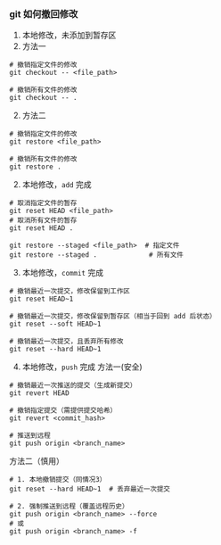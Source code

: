 ### git 如何撤回修改

1. 本地修改，未添加到暂存区
  1. 方法一
  ```shell
  # 撤销指定文件的修改
  git checkout -- <file_path>
  
  # 撤销所有文件的修改
  git checkout -- .
  ```
  2. 方法二
  ```shell
  # 撤销指定文件的修改
  git restore <file_path>
  
  # 撤销所有文件的修改
  git restore .
  ```

2. 本地修改，`add` 完成
  ```
  # 取消指定文件的暂存
  git reset HEAD <file_path>
  # 取消所有文件的暂存
  git reset HEAD .
  
  git restore --staged <file_path>  # 指定文件
  git restore --staged .             # 所有文件
  ```

3. 本地修改，`commit` 完成
  ```shell
  # 撤销最近一次提交，修改保留到工作区
  git reset HEAD~1
  
  # 撤销最近一次提交，修改保留到暂存区（相当于回到 add 后状态）
  git reset --soft HEAD~1
  
  # 撤销最近一次提交，且丢弃所有修改
  git reset --hard HEAD~1
  ```

4. 本地修改，`push` 完成
  方法一(安全)
  ```
  # 撤销最近一次推送的提交（生成新提交）
  git revert HEAD
  
  # 撤销指定提交（需提供提交哈希）
  git revert <commit_hash>
  
  # 推送到远程
  git push origin <branch_name>
  ```
  
  方法二（慎用）
  ```shell
  # 1. 本地撤销提交（同情况3）
  git reset --hard HEAD~1  # 丢弃最近一次提交
  
  # 2. 强制推送到远程（覆盖远程历史）
  git push origin <branch_name> --force
  # 或
  git push origin <branch_name> -f
  ```
